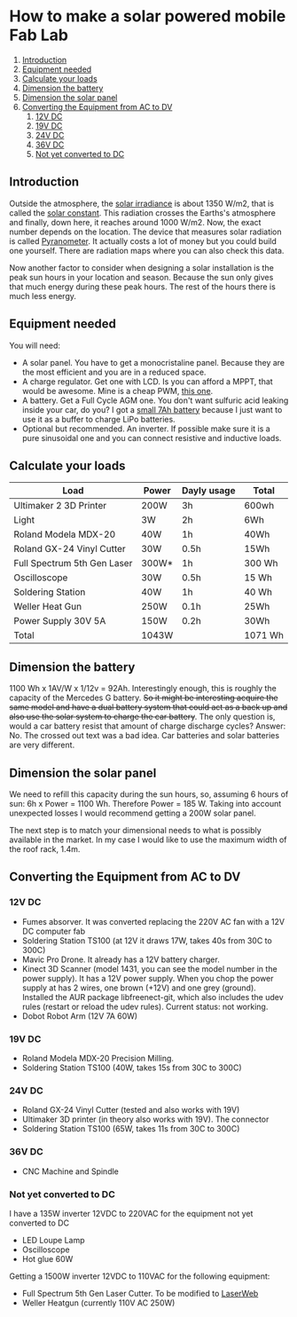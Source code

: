 # How to make a solar powered mobile Fab Lab

1. [Introduction](#introduction)
2. [Equipment needed](#equipment-needed)
3. [Calculate your loads](#calculate-your-loads)
4. [Dimension the battery](#dimension-the-battery)
5. [Dimension the solar panel](#dimension-the-solar-panel)
6. [Converting the Equipment from AC to DV](#converting-the-equipment-from-ac-to-dv)
   1. [12V DC](#12v-dc)
   2. [19V DC](#19v-dc)
   3. [24V DC](#24v-dc)
   4. [36V DC](#36v-dc)
   5. [Not yet converted to DC](#not-yet-converted-to-dc)

## Introduction

Outside the atmosphere, the [solar irradiance](https://en.wikipedia.org/wiki/Solar_irradiance) is about 1350 W/m2, that is called the [solar constant](https://en.wikipedia.org/wiki/Solar_constant). This radiation crosses the Earths's atmosphere and finally, down here, it reaches around 1000 W/m2. Now, the exact number depends on the location. The device that measures solar radiation is called [Pyranometer](https://en.wikipedia.org/wiki/Pyranometer). It actually costs a lot of money but you could build one yourself. There are radiation maps where you can also check this data.

Now another factor to consider when designing a solar installation is the peak sun hours in your location and season. Because the sun only gives that much energy during these peak hours. The rest of the hours there is much less energy.

## Equipment needed

You will need:

- A solar panel. You have to get a monocristaline panel. Because they are the most efficient and you are in a reduced space.
- A charge regulator. Get one with LCD. Is you can afford a MPPT, that would be awesome. Mine is a cheap PWM, [this one](https://amzn.to/2HVZ4JF).
- A battery. Get a Full Cycle AGM one. You don't want sulfuric acid leaking inside your car, do you? I got a [small 7Ah battery](https://amzn.to/2Q3coT5) because I just want to use it as a buffer to charge LiPo batteries.
- Optional but recommended. An inverter. If possible make sure it is a pure sinusoidal one and you can connect resistive and inductive loads.

## Calculate your loads

| Load                        | Power | Dayly usage | Total   |
| --------------------------- | ----- | ----------- | ------- |
| Ultimaker 2 3D Printer      | 200W  | 3h          | 600wh   |
| Light                       | 3W    | 2h          | 6Wh     |
| Roland Modela MDX-20        | 40W   | 1h          | 40Wh    |
| Roland GX-24 Vinyl Cutter   | 30W   | 0.5h        | 15Wh    |
| Full Spectrum 5th Gen Laser | 300W* | 1h          | 300 Wh  |
| Oscilloscope                | 30W   | 0.5h        | 15 Wh   |
| Soldering Station           | 40W   | 1h          | 40 Wh   |
| Weller Heat Gun             | 250W  | 0.1h        | 25Wh    |
| Power Supply 30V 5A         | 150W  | 0.2h        | 30Wh    |
| Total                       | 1043W |             | 1071 Wh |

## Dimension the battery

1100 Wh x 1AV/W x 1/12v = 92Ah. Interestingly enough, this is roughly the capacity of the Mercedes G battery. ~~So it might be interesting acquire the same model and have a dual battery system that could act as a back up and also use the solar system to charge the car battery~~. The only question is, would a car battery resist that amount of charge discharge cycles? Answer: No. The crossed out text was a bad idea. Car batteries and solar batteries are very different. 

## Dimension the solar panel

We need to refill this capacity during the sun hours, so, assuming 6 hours of sun: 6h x Power = 1100 Wh. Therefore Power = 185 W. Taking into account unexpected losses I would recommend getting a 200W solar panel.

The next step is to match your dimensional needs to what is possibly available in the market. In my case I would like to use the maximum width of the roof rack, 1.4m.

## Converting the Equipment from AC to DV

### 12V DC

- Fumes absorver. It was converted replacing the 220V AC fan with a 12V DC computer fab
- Soldering Station TS100 (at 12V it draws 17W, takes 40s from 30C to 300C)
- Mavic Pro Drone. It already has a 12V battery charger.
- Kinect 3D Scanner (model 1431, you can see the model number in the power supply). It has a 12V power supply. When you chop the power supply at has 2 wires, one brown (+12V) and one grey (ground). Installed the AUR package libfreenect-git, which also includes the udev rules (restart or reload the udev rules). Current status: not working.
- Dobot Robot Arm (12V 7A 60W)

### 19V DC

- Roland Modela MDX-20 Precision Milling. 
- Soldering Station TS100 (40W, takes 15s from 30C to 300C)

### 24V DC

- Roland GX-24 Vinyl Cutter (tested and also works with 19V)
- Ultimaker 3D printer (in theory also works with 19V). The connector 
- Soldering Station TS100 (65W, takes 11s from 30C to 300C)

### 36V DC

- CNC Machine and Spindle

### Not yet converted to DC

I have a 135W inverter 12VDC to 220VAC for the equipment not yet converted to DC

- LED Loupe Lamp
- Oscilloscope
- Hot glue  60W

Getting a 1500W inverter 12VDC to 110VAC for the following equipment:

- Full Spectrum 5th Gen Laser Cutter. To be modified to [LaserWeb](https://laserweb.yurl.ch)
- Weller Heatgun (currently 110V AC 250W)
